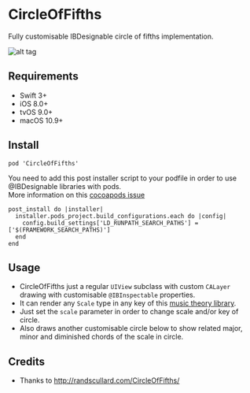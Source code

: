 CircleOfFifths
===

Fully customisable IBDesignable circle of fifths implementation.

![alt tag](https://github.com/cemolcay/CircleOfFifths/blob/master/demo.png?raw=true)

Requirements
----

* Swift 3+
* iOS 8.0+
* tvOS 9.0+
* macOS 10.9+

Install
----

```
pod 'CircleOfFifths'
```

You need to add this post installer script to your podfile in order to use @IBDesignable libraries with pods.     
More information on this [cocoapods issue](https://github.com/CocoaPods/CocoaPods/issues/5334)

```
post_install do |installer|
  installer.pods_project.build_configurations.each do |config|
    config.build_settings['LD_RUNPATH_SEARCH_PATHS'] = ['$(FRAMEWORK_SEARCH_PATHS)']
  end
end
```

Usage
----

* CircleOfFifths just a regular `UIView` subclass with custom `CALayer` drawing with customisable `@IBInspectable` properties.  
* It can render any `Scale` type in any key of this [music theory library](https://github.com/cemolcay/MusicTheory).  
* Just set the `scale` parameter in order to change scale and/or key of circle.  
* Also draws another customisable circle below to show related major, minor and diminished chords of the scale in circle.  

Credits
----

* Thanks to http://randscullard.com/CircleOfFifths/
